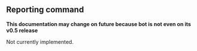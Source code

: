## Reporting command

**This documentation may change on future because bot is not even on its v0.5 release**

Not currently implemented.